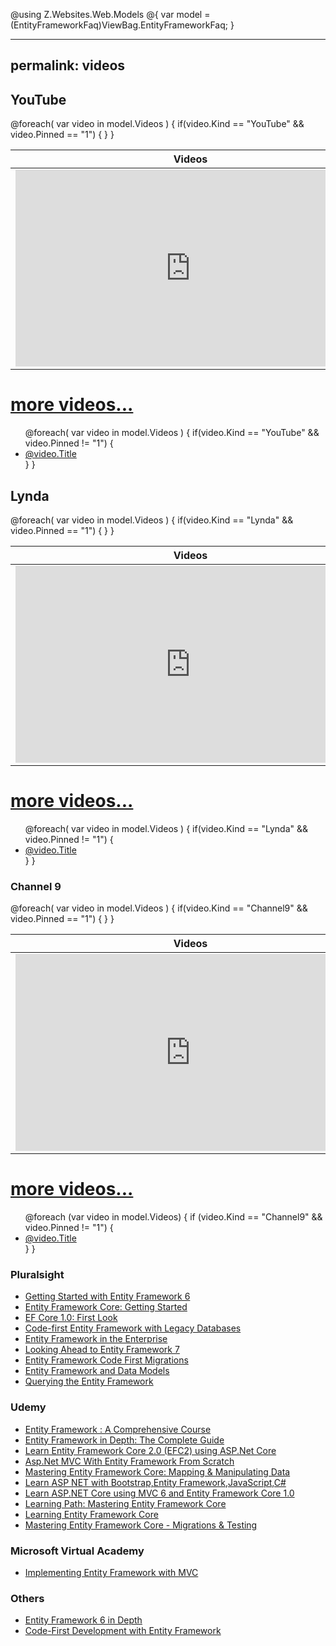 @using Z.Websites.Web.Models
@{
    var model = (EntityFrameworkFaq)ViewBag.EntityFrameworkFaq;
}

---
permalink: videos
---
<h2>YouTube</h2>
<table>
	<thead>
		<tr>
			<th>Videos</th>
			<th>Description</th>
		</tr>
	</thead>
	<tbody>
	@foreach( var video in model.Videos )
    { 
        if(video.Kind == "YouTube" && video.Pinned == "1")
         {
		    <tr>
			    <td>
				    <iframe width="560" height="315" src="https://www.youtube.com/embed/@video.ID" frameborder="0" allow="autoplay; encrypted-media" allowfullscreen></iframe>
			    </td>
			    <td>
				    <h3>@video.Title</h3>
			        @video.Description
			    </td>
		    </tr>
         }
    }
	</tbody>
</table>


<a href="/youtube-videos">more videos...</a>
=======
<ul>
@foreach( var video in model.Videos )
{ 
    if(video.Kind == "YouTube" && video.Pinned != "1")
    {
		<li>
            <a href="https://www.youtube.com/watch?v=@video.ID" target="_blank">@video.Title</a>
		</li>
    }
}
</ul>

<h2>Lynda</h2>
<table>
	<thead>
		<tr>
			<th>Videos</th>
			<th>Description</th>
		</tr>
	</thead>
	<tbody>
@foreach( var video in model.Videos )
{ 
	if(video.Kind == "Lynda" && video.Pinned == "1") 
	{
		<tr>
			<td>
				<iframe width="560" height="315" src='https://www.lynda.com/player/embed/@video.ID?fs=3&w=560&h=315&ps=paused&utm_medium=referral&utm_source=embed+video&utm_campaign=ldc-website&utm_content=vid-@video.ID' mozallowfullscreen='true' webkitallowfullscreen='true' allowfullscreen='true' frameborder='0'></iframe>
			</td>
			<td>
			    <h3>@video.Title</h3>
			    @video.Description
			</td>
		</tr>
	}
}		
	</tbody>
</table>


<a href="/lynda-videos">more videos...</a> 
=======
<ul>
    @foreach( var video in model.Videos )
    { 
        if(video.Kind == "Lynda" && video.Pinned != "1")
        {
        <li>
            <a href="@video.Url" target="_blank">@video.Title</a> 
        </li>
        }
    }
</ul>

<h3>Channel 9</h3>
<table>
	<thead>
		<tr>
			<th>Videos</th>
			<th>Description</th>
		</tr>
	</thead>
    <tbody>
@foreach( var video in model.Videos )
{ 
    if(video.Kind == "Channel9" && video.Pinned == "1") 
    { 
    <tr>
        <td>
            <iframe width='560' height='315' src="https://channel9.msdn.com/@video.ID/player?format=smooth" mozallowfullscreen='true' webkitallowfullscreen='true' allowFullScreen frameBorder="0"></iframe>
        </td>
        <td>
            <h3>@video.Title</h3>
            @video.Description
        </td>
    </tr>
    }
}	
    </tbody>
</table>

<a href="/channel9-videos">more videos...</a>
=======
<ul>
    @foreach (var video in model.Videos)
    {
        if (video.Kind == "Channel9" && video.Pinned != "1")
        {
            <li>
                <a href="https://channel9.msdn.com/@video.ID?ocid=player" target="_blank">@video.Title</a>
            </li>
        }
    }
</ul>


<h3>Pluralsight</h3>
<ul>
	<li><a href="https://app.pluralsight.com/library/courses/entity-framework-6-getting-started/table-of-contents" target="_blank">Getting Started with Entity Framework 6</a></li>
    <li><a href="https://app.pluralsight.com/library/courses/entity-framework-core-getting-started/table-of-contents" target="_blank">Entity Framework Core: Getting Started</a></li>
    <li><a href="https://app.pluralsight.com/library/courses/play-by-play-ef-core-1-0-first-look-julie-lerman/table-of-contents" target="_blank">EF Core 1.0: First Look</a></li>
    <li><a href="https://app.pluralsight.com/library/courses/code-first-entity-framework-legacy-databases/table-of-contents" target="_blank">Code-first Entity Framework with Legacy Databases</a></li>
    <li><a href="https://app.pluralsight.com/library/courses/entity-framework-enterprise-update/table-of-contents" target="_blank">Entity Framework in the Enterprise</a></li>
    <li><a href="https://app.pluralsight.com/library/courses/entity-framework-7-looking-ahead/table-of-contents" target="_blank">Looking Ahead to Entity Framework 7</a></li>
    <li><a href="https://app.pluralsight.com/library/courses/efmigrations/table-of-contents" target="_blank">Entity Framework Code First Migrations</a></li>
    <li><a href="https://app.pluralsight.com/library/courses/efintro-models/table-of-contents" target="_blank">Entity Framework and Data Models</a></li>
    <li><a href="https://app.pluralsight.com/library/courses/querying-entity-framework/table-of-contents" target="_blank">Querying the Entity Framework</a></li>
</ul>
<h3>Udemy</h3>	
<ul>
	<li><a href="https://www.udemy.com/entity-framework-a-comprehensive-course/" target="_blank">Entity Framework : A Comprehensive Course</a></li>
    <li><a href="https://www.udemy.com/entity-framework-tutorial/" target="_blank">Entity Framework in Depth: The Complete Guide</a></li>
    <li><a href="https://www.udemy.com/learn-entity-framework-core-2-efc2-using-aspnet-core/" target="_blank">Learn Entity Framework Core 2.0 (EFC2) using ASP.Net Core</a></li>
    <li><a href="https://www.udemy.com/aspnet-mvc-with-entity-framework-from-scratch/" target="_blank">Asp.Net MVC With Entity Framework From Scratch</a></li>
    <li><a href="https://www.udemy.com/mastering-entity-framework-core-mapping-manipulating-data/" target="_blank">Mastering Entity Framework Core: Mapping & Manipulating Data</a></li>
    <li><a href="https://www.udemy.com/learn_aspnet_bootstrap_entityframework/" target="_blank">Learn ASP NET with Bootstrap,Entity Framework,JavaScript,C#</a></li>
    <li><a href="https://www.udemy.com/learn-aspnet-core-mvc-web-apis-ef-core-bonus-ios-app/" target="_blank">Learn ASP.NET Core using MVC 6 and Entity Framework Core 1.0</a></li>
    <li><a href="https://www.udemy.com/learning-path-mastering-entity-framework-core/" target="_blank">Learning Path: Mastering Entity Framework Core</a></li>
    <li><a href="https://www.udemy.com/learning-entity-framework-core/" target="_blank">Learning Entity Framework Core</a></li>
    <li><a href="https://www.udemy.com/mastering-entity-framework-core-migrations-testing/" target="_blank">Mastering Entity Framework Core - Migrations & Testing</a></li>
</ul>
<h3>Microsoft Virtual Academy</h3>
<ul>
    <li><a href="https://mva.microsoft.com/en-US/training-courses/implementing-entity-framework-with-mvc-8931?l=e2H2lDC3_8304984382" target="_blank">Implementing Entity Framework with MVC</a></li>
</ul>
<h3>Others</h3>
<ul>
	<li><a href="https://codewithmosh.teachable.com/p/entity-framework/?coupon_code=HALFOFF" target="_blank">Entity Framework 6 in Depth</a></li>
	<li><a href="https://www.wintellectnow.com/Videos/Watch?videoId=code-first-development-with-entity-framework" target="_blank">Code-First Development with Entity Framework</a></li>
</ul>